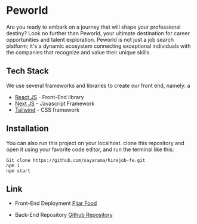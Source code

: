 # Peworld

Are you ready to embark on a journey that will shape your professional destiny? Look no further than Peworld, your ultimate destination for career opportunities and talent exploration. Peworld is not just a job search platform; it's a dynamic ecosystem connecting exceptional individuals with the companies that recognize and value their unique skills.

## Tech Stack

We use several frameworks and libraries to create our front end, namely:
a
- [React JS](https://react.dev/ "React JS") - Front-End library
- [Next JS](https://nextjs.org/ "Next JS") - Javascript Framework
- [Tailwind](https://tailwindcss.com/ "Bootstrap") - CSS framework

## Installation

You can also run this project on your localhost. clone this repository and open it using your favorite code editor, and run the terminal like this:

```
Git clone https://github.com/sayarama/hirejob-fe.git
npm i
npm start
```

## Link

- Front-End Deployment [Pijar Food](https://pijar-food-team-b.vercel.app/ "Pijar Food")

- Back-End Repository [Github Repository](https://github.com/Pijar-Camp-Batch-15-Team-B/pijar-food-be "Pijar Food Back-End Repository")

